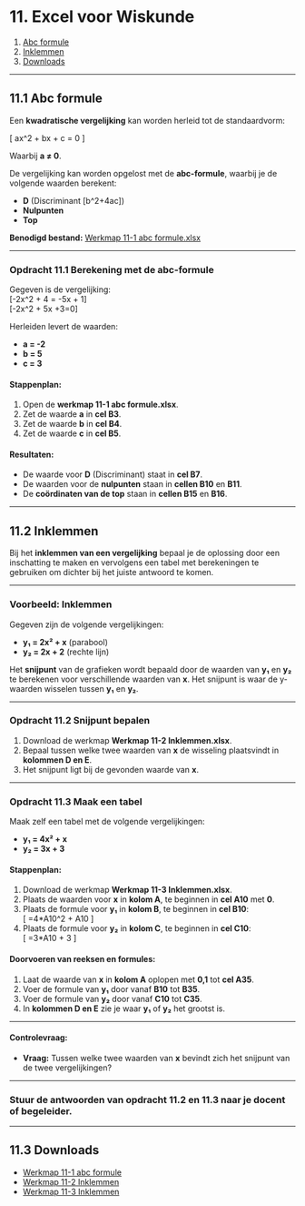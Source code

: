 # 11. Excel voor Wiskunde

1. [Abc formule](#1-abc-formule)  
2. [Inklemmen](#2-inklemmen)  
3. [Downloads](#3-downloads)  

---

## 11.1 Abc formule

Een **kwadratische vergelijking** kan worden herleid tot de standaardvorm:

\[ ax^2 + bx + c = 0 \]  

Waarbij **a ≠ 0**.

De vergelijking kan worden opgelost met de **abc-formule**, waarbij je de volgende waarden berekent:

- **D** (Discriminant [b^2+4ac])  
- **Nulpunten**  
- **Top**  

**Benodigd bestand:** [Werkmap 11-1 abc formule.xlsx](https://www.eduvip.nl/cms/files/Werkmap-11-1-abc-formule.xlsx)

---

### Opdracht 11.1 Berekening met de abc-formule

Gegeven is de vergelijking:  
\[-2x^2 + 4 = -5x + 1\]  
\[-2x^2 + 5x +3=0\]  

Herleiden levert de waarden:  
- **a = -2**  
- **b = 5**  
- **c = 3**  

#### Stappenplan:

1. Open de **werkmap 11-1 abc formule.xlsx**.  
2. Zet de waarde **a** in **cel B3**.  
3. Zet de waarde **b** in **cel B4**.  
4. Zet de waarde **c** in **cel B5**.

#### Resultaten:

- De waarde voor **D** (Discriminant) staat in **cel B7**.  
- De waarden voor de **nulpunten** staan in **cellen B10** en **B11**.  
- De **coördinaten van de top** staan in **cellen B15** en **B16**.

---

## 11.2 Inklemmen

Bij het **inklemmen van een vergelijking** bepaal je de oplossing door een inschatting te maken en vervolgens een tabel met berekeningen te gebruiken om dichter bij het juiste antwoord te komen.

---

### Voorbeeld: Inklemmen

Gegeven zijn de volgende vergelijkingen:

- **y₁ = 2x² + x** (parabool)  
- **y₂ = 2x + 2** (rechte lijn)  

Het **snijpunt** van de grafieken wordt bepaald door de waarden van **y₁** en **y₂** te berekenen voor verschillende waarden van **x**. Het snijpunt is waar de y-waarden wisselen tussen **y₁** en **y₂**.

---

### Opdracht 11.2 Snijpunt bepalen

1. Download de werkmap **Werkmap 11-2 Inklemmen.xlsx**.  
2. Bepaal tussen welke twee waarden van **x** de wisseling plaatsvindt in **kolommen D en E**.  
3. Het snijpunt ligt bij de gevonden waarde van **x**.

---

### Opdracht 11.3 Maak een tabel

Maak zelf een tabel met de volgende vergelijkingen:

- **y₁ = 4x² + x**  
- **y₂ = 3x + 3**  

#### Stappenplan:

1. Download de werkmap **Werkmap 11-3 Inklemmen.xlsx**.  
2. Plaats de waarden voor **x** in **kolom A**, te beginnen in **cel A10** met **0**.  
3. Plaats de formule voor **y₁** in **kolom B**, te beginnen in **cel B10**:  
   \[ =4*A10^2 + A10 \]  
4. Plaats de formule voor **y₂** in **kolom C**, te beginnen in **cel C10**:  
   \[ =3*A10 + 3 \]

#### Doorvoeren van reeksen en formules:

1. Laat de waarde van **x** in **kolom A** oplopen met **0,1** tot **cel A35**.  
2. Voer de formule van **y₁** door vanaf **B10** tot **B35**.  
3. Voer de formule van **y₂** door vanaf **C10** tot **C35**.  
4. In **kolommen D en E** zie je waar **y₁** of **y₂** het grootst is.

---

#### Controlevraag:

- **Vraag:** Tussen welke twee waarden van **x** bevindt zich het snijpunt van de twee vergelijkingen?

---

### Stuur de antwoorden van opdracht 11.2 en 11.3 naar je docent of begeleider.

---

## 11.3 Downloads

- [Werkmap 11-1 abc formule](https://www.eduvip.nl/cms/files/Werkmap-11-1-abc-formule.xlsx)  
- [Werkmap 11-2 Inklemmen](https://www.eduvip.nl/cms/files/Werkmap-11-2-Inklemmen.xlsx)  
- [Werkmap 11-3 Inklemmen](https://www.eduvip.nl/cms/files/Werkmap-11-3-Inklemmen.xlsx)